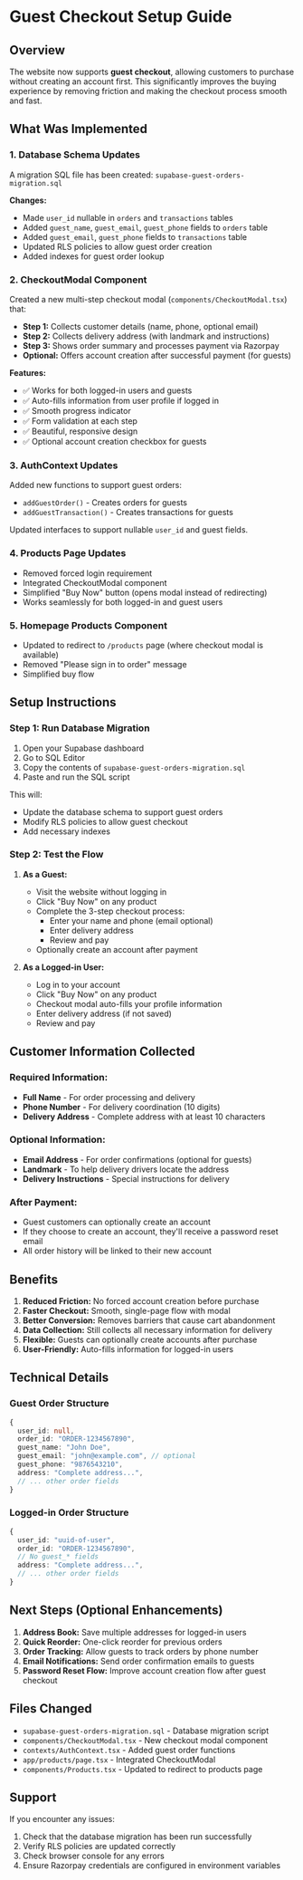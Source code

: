 # Guest Checkout Setup Guide

## Overview
The website now supports **guest checkout**, allowing customers to purchase without creating an account first. This significantly improves the buying experience by removing friction and making the checkout process smooth and fast.

## What Was Implemented

### 1. Database Schema Updates
A migration SQL file has been created: `supabase-guest-orders-migration.sql`

**Changes:**
- Made `user_id` nullable in `orders` and `transactions` tables
- Added `guest_name`, `guest_email`, `guest_phone` fields to `orders` table
- Added `guest_email`, `guest_phone` fields to `transactions` table
- Updated RLS policies to allow guest order creation
- Added indexes for guest order lookup

### 2. CheckoutModal Component
Created a new multi-step checkout modal (`components/CheckoutModal.tsx`) that:
- **Step 1:** Collects customer details (name, phone, optional email)
- **Step 2:** Collects delivery address (with landmark and instructions)
- **Step 3:** Shows order summary and processes payment via Razorpay
- **Optional:** Offers account creation after successful payment (for guests)

**Features:**
- ✅ Works for both logged-in users and guests
- ✅ Auto-fills information from user profile if logged in
- ✅ Smooth progress indicator
- ✅ Form validation at each step
- ✅ Beautiful, responsive design
- ✅ Optional account creation checkbox for guests

### 3. AuthContext Updates
Added new functions to support guest orders:
- `addGuestOrder()` - Creates orders for guests
- `addGuestTransaction()` - Creates transactions for guests

Updated interfaces to support nullable `user_id` and guest fields.

### 4. Products Page Updates
- Removed forced login requirement
- Integrated CheckoutModal component
- Simplified "Buy Now" button (opens modal instead of redirecting)
- Works seamlessly for both logged-in and guest users

### 5. Homepage Products Component
- Updated to redirect to `/products` page (where checkout modal is available)
- Removed "Please sign in to order" message
- Simplified buy flow

## Setup Instructions

### Step 1: Run Database Migration

1. Open your Supabase dashboard
2. Go to SQL Editor
3. Copy the contents of `supabase-guest-orders-migration.sql`
4. Paste and run the SQL script

This will:
- Update the database schema to support guest orders
- Modify RLS policies to allow guest checkout
- Add necessary indexes

### Step 2: Test the Flow

1. **As a Guest:**
   - Visit the website without logging in
   - Click "Buy Now" on any product
   - Complete the 3-step checkout process:
     - Enter your name and phone (email optional)
     - Enter delivery address
     - Review and pay
   - Optionally create an account after payment

2. **As a Logged-in User:**
   - Log in to your account
   - Click "Buy Now" on any product
   - Checkout modal auto-fills your profile information
   - Enter delivery address (if not saved)
   - Review and pay

## Customer Information Collected

### Required Information:
- **Full Name** - For order processing and delivery
- **Phone Number** - For delivery coordination (10 digits)
- **Delivery Address** - Complete address with at least 10 characters

### Optional Information:
- **Email Address** - For order confirmations (optional for guests)
- **Landmark** - To help delivery drivers locate the address
- **Delivery Instructions** - Special instructions for delivery

### After Payment:
- Guest customers can optionally create an account
- If they choose to create an account, they'll receive a password reset email
- All order history will be linked to their new account

## Benefits

1. **Reduced Friction:** No forced account creation before purchase
2. **Faster Checkout:** Smooth, single-page flow with modal
3. **Better Conversion:** Removes barriers that cause cart abandonment
4. **Data Collection:** Still collects all necessary information for delivery
5. **Flexible:** Guests can optionally create accounts after purchase
6. **User-Friendly:** Auto-fills information for logged-in users

## Technical Details

### Guest Order Structure
```typescript
{
  user_id: null,
  order_id: "ORDER-1234567890",
  guest_name: "John Doe",
  guest_email: "john@example.com", // optional
  guest_phone: "9876543210",
  address: "Complete address...",
  // ... other order fields
}
```

### Logged-in Order Structure
```typescript
{
  user_id: "uuid-of-user",
  order_id: "ORDER-1234567890",
  // No guest_* fields
  address: "Complete address...",
  // ... other order fields
}
```

## Next Steps (Optional Enhancements)

1. **Address Book:** Save multiple addresses for logged-in users
2. **Quick Reorder:** One-click reorder for previous orders
3. **Order Tracking:** Allow guests to track orders by phone number
4. **Email Notifications:** Send order confirmation emails to guests
5. **Password Reset Flow:** Improve account creation flow after guest checkout

## Files Changed

- `supabase-guest-orders-migration.sql` - Database migration script
- `components/CheckoutModal.tsx` - New checkout modal component
- `contexts/AuthContext.tsx` - Added guest order functions
- `app/products/page.tsx` - Integrated CheckoutModal
- `components/Products.tsx` - Updated to redirect to products page

## Support

If you encounter any issues:
1. Check that the database migration has been run successfully
2. Verify RLS policies are updated correctly
3. Check browser console for any errors
4. Ensure Razorpay credentials are configured in environment variables

